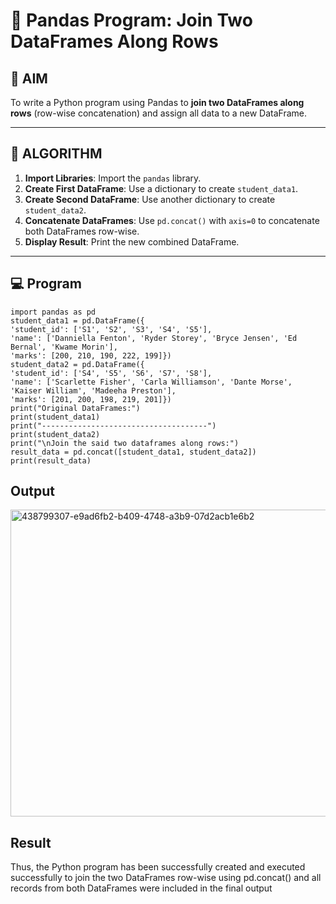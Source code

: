 # 🧪 Pandas Program: Join Two DataFrames Along Rows

## 🎯 AIM

To write a Python program using Pandas to **join two DataFrames along rows** (row-wise concatenation) and assign all data to a new DataFrame.

---

## 🧠 ALGORITHM

1. **Import Libraries**: Import the `pandas` library.
2. **Create First DataFrame**: Use a dictionary to create `student_data1`.
3. **Create Second DataFrame**: Use another dictionary to create `student_data2`.
4. **Concatenate DataFrames**: Use `pd.concat()` with `axis=0` to concatenate both DataFrames row-wise.
5. **Display Result**: Print the new combined DataFrame.

---

## 💻 Program

```
import pandas as pd 
student_data1 = pd.DataFrame({ 
'student_id': ['S1', 'S2', 'S3', 'S4', 'S5'], 
'name': ['Danniella Fenton', 'Ryder Storey', 'Bryce Jensen', 'Ed Bernal', 'Kwame Morin'],  
'marks': [200, 210, 190, 222, 199]}) 
student_data2 = pd.DataFrame({ 
'student_id': ['S4', 'S5', 'S6', 'S7', 'S8'], 
'name': ['Scarlette Fisher', 'Carla Williamson', 'Dante Morse', 'Kaiser William', 'Madeeha Preston'],  
'marks': [201, 200, 198, 219, 201]}) 
print("Original DataFrames:") 
print(student_data1) 
print("-------------------------------------") 
print(student_data2) 
print("\nJoin the said two dataframes along rows:") 
result_data = pd.concat([student_data1, student_data2]) 
print(result_data)
```

## Output
<img width="714" height="491" alt="438799307-e9ad6fb2-b409-4748-a3b9-07d2acb1e6b2" src="https://github.com/user-attachments/assets/ca7c8393-55d8-42f9-a23d-cfc8785b8dc8" />

## Result
Thus, the Python program has been successfully created and executed successfully to join the two DataFrames row-wise using pd.concat() and all records from both DataFrames were included in the final output

